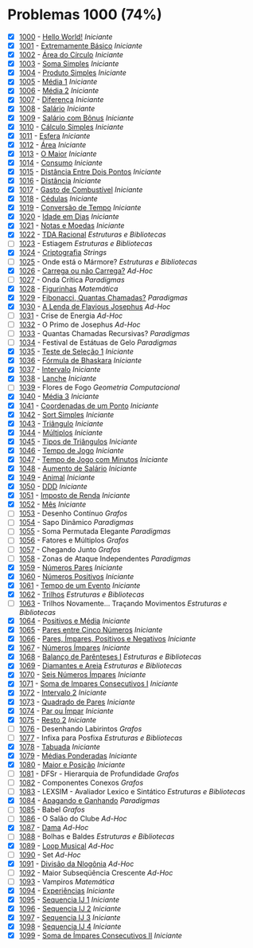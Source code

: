 # Problemas 1000 (74%)

  - [x]  [1000](https://www.urionlinejudge.com.br/judge/pt/problems/view/1000) - [Hello World!](https://github.dev/potigol/uoj-potigol/blob/master/src/1000/1000.poti) *Iniciante*
  - [x]  [1001](https://www.urionlinejudge.com.br/judge/pt/problems/view/1001) - [Extremamente Básico](https://github.dev/potigol/uoj-potigol/blob/master/src/1000/1001.poti) *Iniciante*
  - [x]  [1002](https://www.urionlinejudge.com.br/judge/pt/problems/view/1002) - [Área do Círculo](https://github.dev/potigol/uoj-potigol/blob/master/src/1000/1002.poti) *Iniciante*
  - [x]  [1003](https://www.urionlinejudge.com.br/judge/pt/problems/view/1003) - [Soma Simples](https://github.dev/potigol/uoj-potigol/blob/master/src/1000/1003.poti) *Iniciante*
  - [x]  [1004](https://www.urionlinejudge.com.br/judge/pt/problems/view/1004) - [Produto Simples](https://github.dev/potigol/uoj-potigol/blob/master/src/1000/1004.poti) *Iniciante*
  - [x]  [1005](https://www.urionlinejudge.com.br/judge/pt/problems/view/1005) - [Média 1](https://github.dev/potigol/uoj-potigol/blob/master/src/1000/1005.poti) *Iniciante*
  - [x]  [1006](https://www.urionlinejudge.com.br/judge/pt/problems/view/1006) - [Média 2](https://github.dev/potigol/uoj-potigol/blob/master/src/1000/1006.poti) *Iniciante*
  - [x]  [1007](https://www.urionlinejudge.com.br/judge/pt/problems/view/1007) - [Diferença](https://github.dev/potigol/uoj-potigol/blob/master/src/1000/1007.poti) *Iniciante*
  - [x]  [1008](https://www.urionlinejudge.com.br/judge/pt/problems/view/1008) - [Salário](https://github.dev/potigol/uoj-potigol/blob/master/src/1000/1008.poti) *Iniciante*
  - [x]  [1009](https://www.urionlinejudge.com.br/judge/pt/problems/view/1009) - [Salário com Bônus](https://github.dev/potigol/uoj-potigol/blob/master/src/1000/1009.poti) *Iniciante*
  - [x]  [1010](https://www.urionlinejudge.com.br/judge/pt/problems/view/1010) - [Cálculo Simples](https://github.dev/potigol/uoj-potigol/blob/master/src/1000/1010.poti) *Iniciante*
  - [x]  [1011](https://www.urionlinejudge.com.br/judge/pt/problems/view/1011) - [Esfera](https://github.dev/potigol/uoj-potigol/blob/master/src/1000/1011.poti) *Iniciante*
  - [x]  [1012](https://www.urionlinejudge.com.br/judge/pt/problems/view/1012) - [Área](https://github.dev/potigol/uoj-potigol/blob/master/src/1000/1012.poti) *Iniciante*
  - [x]  [1013](https://www.urionlinejudge.com.br/judge/pt/problems/view/1013) - [O Maior](https://github.dev/potigol/uoj-potigol/blob/master/src/1000/1013.poti) *Iniciante*
  - [x]  [1014](https://www.urionlinejudge.com.br/judge/pt/problems/view/1014) - [Consumo](https://github.dev/potigol/uoj-potigol/blob/master/src/1000/1014.poti) *Iniciante*
  - [x]  [1015](https://www.urionlinejudge.com.br/judge/pt/problems/view/1015) - [Distância Entre Dois Pontos](https://github.dev/potigol/uoj-potigol/blob/master/src/1000/1015.poti) *Iniciante*
  - [x]  [1016](https://www.urionlinejudge.com.br/judge/pt/problems/view/1016) - [Distância](https://github.dev/potigol/uoj-potigol/blob/master/src/1000/1016.poti) *Iniciante*
  - [x]  [1017](https://www.urionlinejudge.com.br/judge/pt/problems/view/1017) - [Gasto de Combustível](https://github.dev/potigol/uoj-potigol/blob/master/src/1000/1017.poti) *Iniciante*
  - [x]  [1018](https://www.urionlinejudge.com.br/judge/pt/problems/view/1018) - [Cédulas](https://github.dev/potigol/uoj-potigol/blob/master/src/1000/1018.poti) *Iniciante*
  - [x]  [1019](https://www.urionlinejudge.com.br/judge/pt/problems/view/1019) - [Conversão de Tempo](https://github.dev/potigol/uoj-potigol/blob/master/src/1000/1019.poti) *Iniciante*
  - [x]  [1020](https://www.urionlinejudge.com.br/judge/pt/problems/view/1020) - [Idade em Dias](https://github.dev/potigol/uoj-potigol/blob/master/src/1000/1020.poti) *Iniciante*
  - [x]  [1021](https://www.urionlinejudge.com.br/judge/pt/problems/view/1021) - [Notas e Moedas](https://github.dev/potigol/uoj-potigol/blob/master/src/1000/1021.poti) *Iniciante*
  - [x]  [1022](https://www.urionlinejudge.com.br/judge/pt/problems/view/1022) - [TDA Racional](https://github.dev/potigol/uoj-potigol/blob/master/src/1000/1022.poti) *Estruturas e Bibliotecas*
  - [ ]  [1023](https://www.urionlinejudge.com.br/judge/pt/problems/view/1023) - Estiagem *Estruturas e Bibliotecas*
  - [x]  [1024](https://www.urionlinejudge.com.br/judge/pt/problems/view/1024) - [Criptografia](https://github.dev/potigol/uoj-potigol/blob/master/src/1000/1024.poti) *Strings*
  - [ ]  [1025](https://www.urionlinejudge.com.br/judge/pt/problems/view/1025) - Onde está o Mármore? *Estruturas e Bibliotecas*
  - [x]  [1026](https://www.urionlinejudge.com.br/judge/pt/problems/view/1026) - [Carrega ou não Carrega?](https://github.dev/potigol/uoj-potigol/blob/master/src/1000/1026.poti) *Ad-Hoc*
  - [ ]  [1027](https://www.urionlinejudge.com.br/judge/pt/problems/view/1027) - Onda Crítica *Paradigmas*
  - [x]  [1028](https://www.urionlinejudge.com.br/judge/pt/problems/view/1028) - [Figurinhas](https://github.dev/potigol/uoj-potigol/blob/master/src/1000/1028.poti) *Matemática*
  - [x]  [1029](https://www.urionlinejudge.com.br/judge/pt/problems/view/1029) - [Fibonacci, Quantas Chamadas?](https://github.dev/potigol/uoj-potigol/blob/master/src/1000/1029.poti) *Paradigmas*
  - [x]  [1030](https://www.urionlinejudge.com.br/judge/pt/problems/view/1030) - [A Lenda de Flavious Josephus](https://github.dev/potigol/uoj-potigol/blob/master/src/1000/1030.poti) *Ad-Hoc*
  - [ ]  [1031](https://www.urionlinejudge.com.br/judge/pt/problems/view/1031) - Crise de Energia *Ad-Hoc*
  - [ ]  [1032](https://www.urionlinejudge.com.br/judge/pt/problems/view/1032) - O Primo de Josephus *Ad-Hoc*
  - [ ]  [1033](https://www.urionlinejudge.com.br/judge/pt/problems/view/1033) - Quantas Chamadas Recursivas? *Paradigmas*
  - [ ]  [1034](https://www.urionlinejudge.com.br/judge/pt/problems/view/1034) - Festival de Estátuas de Gelo *Paradigmas*
  - [x]  [1035](https://www.urionlinejudge.com.br/judge/pt/problems/view/1035) - [Teste de Seleção 1](https://github.dev/potigol/uoj-potigol/blob/master/src/1000/1035.poti) *Iniciante*
  - [x]  [1036](https://www.urionlinejudge.com.br/judge/pt/problems/view/1036) - [Fórmula de Bhaskara](https://github.dev/potigol/uoj-potigol/blob/master/src/1000/1036.poti) *Iniciante*
  - [x]  [1037](https://www.urionlinejudge.com.br/judge/pt/problems/view/1037) - [Intervalo](https://github.dev/potigol/uoj-potigol/blob/master/src/1000/1037.poti) *Iniciante*
  - [x]  [1038](https://www.urionlinejudge.com.br/judge/pt/problems/view/1038) - [Lanche](https://github.dev/potigol/uoj-potigol/blob/master/src/1000/1038.poti) *Iniciante*
  - [ ]  [1039](https://www.urionlinejudge.com.br/judge/pt/problems/view/1039) - Flores de Fogo *Geometria Computacional*
  - [x]  [1040](https://www.urionlinejudge.com.br/judge/pt/problems/view/1040) - [Média 3](https://github.dev/potigol/uoj-potigol/blob/master/src/1000/1040.poti) *Iniciante*
  - [x]  [1041](https://www.urionlinejudge.com.br/judge/pt/problems/view/1041) - [Coordenadas de um Ponto](https://github.dev/potigol/uoj-potigol/blob/master/src/1000/1041.poti) *Iniciante*
  - [x]  [1042](https://www.urionlinejudge.com.br/judge/pt/problems/view/1042) - [Sort Simples](https://github.dev/potigol/uoj-potigol/blob/master/src/1000/1042.poti) *Iniciante*
  - [x]  [1043](https://www.urionlinejudge.com.br/judge/pt/problems/view/1043) - [Triângulo](https://github.dev/potigol/uoj-potigol/blob/master/src/1000/1043.poti) *Iniciante*
  - [x]  [1044](https://www.urionlinejudge.com.br/judge/pt/problems/view/1044) - [Múltiplos](https://github.dev/potigol/uoj-potigol/blob/master/src/1000/1044.poti) *Iniciante*
  - [x]  [1045](https://www.urionlinejudge.com.br/judge/pt/problems/view/1045) - [Tipos de Triângulos](https://github.dev/potigol/uoj-potigol/blob/master/src/1000/1045.poti) *Iniciante*
  - [x]  [1046](https://www.urionlinejudge.com.br/judge/pt/problems/view/1046) - [Tempo de Jogo](https://github.dev/potigol/uoj-potigol/blob/master/src/1000/1046.poti) *Iniciante*
  - [x]  [1047](https://www.urionlinejudge.com.br/judge/pt/problems/view/1047) - [Tempo de Jogo com Minutos](https://github.dev/potigol/uoj-potigol/blob/master/src/1000/1047.poti) *Iniciante*
  - [x]  [1048](https://www.urionlinejudge.com.br/judge/pt/problems/view/1048) - [Aumento de Salário](https://github.dev/potigol/uoj-potigol/blob/master/src/1000/1048.poti) *Iniciante*
  - [x]  [1049](https://www.urionlinejudge.com.br/judge/pt/problems/view/1049) - [Animal](https://github.dev/potigol/uoj-potigol/blob/master/src/1000/1049.poti) *Iniciante*
  - [x]  [1050](https://www.urionlinejudge.com.br/judge/pt/problems/view/1050) - [DDD](https://github.dev/potigol/uoj-potigol/blob/master/src/1000/1050.poti) *Iniciante*
  - [x]  [1051](https://www.urionlinejudge.com.br/judge/pt/problems/view/1051) - [Imposto de Renda](https://github.dev/potigol/uoj-potigol/blob/master/src/1000/1051.poti) *Iniciante*
  - [x]  [1052](https://www.urionlinejudge.com.br/judge/pt/problems/view/1052) - [Mês](https://github.dev/potigol/uoj-potigol/blob/master/src/1000/1052.poti) *Iniciante*
  - [ ]  [1053](https://www.urionlinejudge.com.br/judge/pt/problems/view/1053) - Desenho Contínuo *Grafos*
  - [ ]  [1054](https://www.urionlinejudge.com.br/judge/pt/problems/view/1054) - Sapo Dinâmico *Paradigmas*
  - [ ]  [1055](https://www.urionlinejudge.com.br/judge/pt/problems/view/1055) - Soma Permutada Elegante *Paradigmas*
  - [ ]  [1056](https://www.urionlinejudge.com.br/judge/pt/problems/view/1056) - Fatores e Múltiplos *Grafos*
  - [ ]  [1057](https://www.urionlinejudge.com.br/judge/pt/problems/view/1057) - Chegando Junto *Grafos*
  - [ ]  [1058](https://www.urionlinejudge.com.br/judge/pt/problems/view/1058) - Zonas de Ataque Independentes *Paradigmas*
  - [x]  [1059](https://www.urionlinejudge.com.br/judge/pt/problems/view/1059) - [Números Pares](https://github.dev/potigol/uoj-potigol/blob/master/src/1000/1059.poti) *Iniciante*
  - [x]  [1060](https://www.urionlinejudge.com.br/judge/pt/problems/view/1060) - [Números Positivos](https://github.dev/potigol/uoj-potigol/blob/master/src/1000/1060.poti) *Iniciante*
  - [x]  [1061](https://www.urionlinejudge.com.br/judge/pt/problems/view/1061) - [Tempo de um Evento](https://github.dev/potigol/uoj-potigol/blob/master/src/1000/1061.poti) *Iniciante*
  - [x]  [1062](https://www.urionlinejudge.com.br/judge/pt/problems/view/1062) - [Trilhos](https://github.dev/potigol/uoj-potigol/blob/master/src/1000/1062.poti) *Estruturas e Bibliotecas*
  - [ ]  [1063](https://www.urionlinejudge.com.br/judge/pt/problems/view/1063) - Trilhos Novamente... Traçando Movimentos *Estruturas e Bibliotecas*
  - [x]  [1064](https://www.urionlinejudge.com.br/judge/pt/problems/view/1064) - [Positivos e Média](https://github.dev/potigol/uoj-potigol/blob/master/src/1000/1064.poti) *Iniciante*
  - [x]  [1065](https://www.urionlinejudge.com.br/judge/pt/problems/view/1065) - [Pares entre Cinco Números](https://github.dev/potigol/uoj-potigol/blob/master/src/1000/1065.poti) *Iniciante*
  - [x]  [1066](https://www.urionlinejudge.com.br/judge/pt/problems/view/1066) - [Pares, Ímpares, Positivos e Negativos](https://github.dev/potigol/uoj-potigol/blob/master/src/1000/1066.poti) *Iniciante*
  - [x]  [1067](https://www.urionlinejudge.com.br/judge/pt/problems/view/1067) - [Números Ímpares](https://github.dev/potigol/uoj-potigol/blob/master/src/1000/1067.poti) *Iniciante*
  - [x]  [1068](https://www.urionlinejudge.com.br/judge/pt/problems/view/1068) - [Balanço de Parênteses I](https://github.dev/potigol/uoj-potigol/blob/master/src/1000/1068.poti) *Estruturas e Bibliotecas*
  - [x]  [1069](https://www.urionlinejudge.com.br/judge/pt/problems/view/1069) - [Diamantes e Areia](https://github.dev/potigol/uoj-potigol/blob/master/src/1000/1069.poti) *Estruturas e Bibliotecas*
  - [x]  [1070](https://www.urionlinejudge.com.br/judge/pt/problems/view/1070) - [Seis Números Ímpares](https://github.dev/potigol/uoj-potigol/blob/master/src/1000/1070.poti) *Iniciante*
  - [x]  [1071](https://www.urionlinejudge.com.br/judge/pt/problems/view/1071) - [Soma de Impares Consecutivos I](https://github.dev/potigol/uoj-potigol/blob/master/src/1000/1071.poti) *Iniciante*
  - [x]  [1072](https://www.urionlinejudge.com.br/judge/pt/problems/view/1072) - [Intervalo 2](https://github.dev/potigol/uoj-potigol/blob/master/src/1000/1072.poti) *Iniciante*
  - [x]  [1073](https://www.urionlinejudge.com.br/judge/pt/problems/view/1073) - [Quadrado de Pares](https://github.dev/potigol/uoj-potigol/blob/master/src/1000/1073.poti) *Iniciante*
  - [x]  [1074](https://www.urionlinejudge.com.br/judge/pt/problems/view/1074) - [Par ou Ímpar](https://github.dev/potigol/uoj-potigol/blob/master/src/1000/1074.poti) *Iniciante*
  - [x]  [1075](https://www.urionlinejudge.com.br/judge/pt/problems/view/1075) - [Resto 2](https://github.dev/potigol/uoj-potigol/blob/master/src/1000/1075.poti) *Iniciante*
  - [ ]  [1076](https://www.urionlinejudge.com.br/judge/pt/problems/view/1076) - Desenhando Labirintos *Grafos*
  - [ ]  [1077](https://www.urionlinejudge.com.br/judge/pt/problems/view/1077) - Infixa para Posfixa *Estruturas e Bibliotecas*
  - [x]  [1078](https://www.urionlinejudge.com.br/judge/pt/problems/view/1078) - [Tabuada](https://github.dev/potigol/uoj-potigol/blob/master/src/1000/1078.poti) *Iniciante*
  - [x]  [1079](https://www.urionlinejudge.com.br/judge/pt/problems/view/1079) - [Médias Ponderadas](https://github.dev/potigol/uoj-potigol/blob/master/src/1000/1079.poti) *Iniciante*
  - [x]  [1080](https://www.urionlinejudge.com.br/judge/pt/problems/view/1080) - [Maior e Posição](https://github.dev/potigol/uoj-potigol/blob/master/src/1000/1080.poti) *Iniciante*
  - [ ]  [1081](https://www.urionlinejudge.com.br/judge/pt/problems/view/1081) - DFSr - Hierarquia de Profundidade *Grafos*
  - [ ]  [1082](https://www.urionlinejudge.com.br/judge/pt/problems/view/1082) - Componentes Conexos *Grafos*
  - [ ]  [1083](https://www.urionlinejudge.com.br/judge/pt/problems/view/1083) - LEXSIM - Avaliador Lexico e Sintático *Estruturas e Bibliotecas*
  - [x]  [1084](https://www.urionlinejudge.com.br/judge/pt/problems/view/1084) - [Apagando e Ganhando](https://github.dev/potigol/uoj-potigol/blob/master/src/1000/1084.poti) *Paradigmas*
  - [ ]  [1085](https://www.urionlinejudge.com.br/judge/pt/problems/view/1085) - Babel *Grafos*
  - [ ]  [1086](https://www.urionlinejudge.com.br/judge/pt/problems/view/1086) - O Salão do Clube *Ad-Hoc*
  - [x]  [1087](https://www.urionlinejudge.com.br/judge/pt/problems/view/1087) - [Dama](https://github.dev/potigol/uoj-potigol/blob/master/src/1000/1087.poti) *Ad-Hoc*
  - [ ]  [1088](https://www.urionlinejudge.com.br/judge/pt/problems/view/1088) - Bolhas e Baldes *Estruturas e Bibliotecas*
  - [x]  [1089](https://www.urionlinejudge.com.br/judge/pt/problems/view/1089) - [Loop Musical](https://github.dev/potigol/uoj-potigol/blob/master/src/1000/1089.poti) *Ad-Hoc*
  - [ ]  [1090](https://www.urionlinejudge.com.br/judge/pt/problems/view/1090) - Set *Ad-Hoc*
  - [x]  [1091](https://www.urionlinejudge.com.br/judge/pt/problems/view/1091) - [Divisão da Nlogônia](https://github.dev/potigol/uoj-potigol/blob/master/src/1000/1091.poti) *Ad-Hoc*
  - [ ]  [1092](https://www.urionlinejudge.com.br/judge/pt/problems/view/1092) - Maior Subseqüência Crescente *Ad-Hoc*
  - [ ]  [1093](https://www.urionlinejudge.com.br/judge/pt/problems/view/1093) - Vampiros *Matemática*
  - [x]  [1094](https://www.urionlinejudge.com.br/judge/pt/problems/view/1094) - [Experiências](https://github.dev/potigol/uoj-potigol/blob/master/src/1000/1094.poti) *Iniciante*
  - [x]  [1095](https://www.urionlinejudge.com.br/judge/pt/problems/view/1095) - [Sequencia IJ 1](https://github.dev/potigol/uoj-potigol/blob/master/src/1000/1095.poti) *Iniciante*
  - [x]  [1096](https://www.urionlinejudge.com.br/judge/pt/problems/view/1096) - [Sequencia IJ 2](https://github.dev/potigol/uoj-potigol/blob/master/src/1000/1096.poti) *Iniciante*
  - [x]  [1097](https://www.urionlinejudge.com.br/judge/pt/problems/view/1097) - [Sequencia IJ 3](https://github.dev/potigol/uoj-potigol/blob/master/src/1000/1097.poti) *Iniciante*
  - [x]  [1098](https://www.urionlinejudge.com.br/judge/pt/problems/view/1098) - [Sequencia IJ 4](https://github.dev/potigol/uoj-potigol/blob/master/src/1000/1098.poti) *Iniciante*
  - [x]  [1099](https://www.urionlinejudge.com.br/judge/pt/problems/view/1099) - [Soma de Ímpares Consecutivos II](https://github.dev/potigol/uoj-potigol/blob/master/src/1000/1099.poti) *Iniciante*